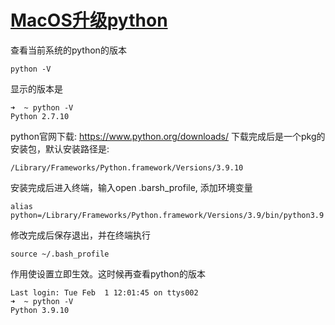 # [MacOS升级python](https://cloud.tencent.com/developer/article/1610063)
查看当前系统的python的版本
```shell
python -V
```
显示的版本是
```shell
➜  ~ python -V
Python 2.7.10
```
python官网下载: https://www.python.org/downloads/
下载完成后是一个pkg的安装包，默认安装路径是:
```shell
/Library/Frameworks/Python.framework/Versions/3.9.10
```
安装完成后进入终端，输入open .barsh_profile, 添加环境变量
```shell
alias python=/Library/Frameworks/Python.framework/Versions/3.9/bin/python3.9
```
修改完成后保存退出，并在终端执行
```shell
source ~/.bash_profile
```
作用使设置立即生效。这时候再查看python的版本
```shell
Last login: Tue Feb  1 12:01:45 on ttys002
➜  ~ python -V
Python 3.9.10
```